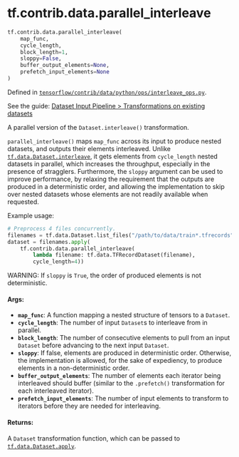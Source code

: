 <div itemscope itemtype="http://developers.google.com/ReferenceObject">
<meta itemprop="name" content="tf.contrib.data.parallel_interleave" />
</div>

# tf.contrib.data.parallel_interleave

``` python
tf.contrib.data.parallel_interleave(
    map_func,
    cycle_length,
    block_length=1,
    sloppy=False,
    buffer_output_elements=None,
    prefetch_input_elements=None
)
```



Defined in [`tensorflow/contrib/data/python/ops/interleave_ops.py`](https://www.tensorflow.org/code/tensorflow/contrib/data/python/ops/interleave_ops.py).

See the guide: [Dataset Input Pipeline > Transformations on existing datasets](../../../../../api_guides/python/input_dataset.md#Transformations_on_existing_datasets)

A parallel version of the `Dataset.interleave()` transformation.

`parallel_interleave()` maps `map_func` across its input to produce nested
datasets, and outputs their elements interleaved. Unlike
<a href="../../../tf/data/Dataset.md#interleave"><code>tf.data.Dataset.interleave</code></a>, it gets elements from `cycle_length` nested
datasets in parallel, which increases the throughput, especially in the
presence of stragglers. Furthermore, the `sloppy` argument can be used to
improve performance, by relaxing the requirement that the outputs are produced
in a deterministic order, and allowing the implementation to skip over nested
datasets whose elements are not readily available when requested.

Example usage:

```python
# Preprocess 4 files concurrently.
filenames = tf.data.Dataset.list_files("/path/to/data/train*.tfrecords")
dataset = filenames.apply(
    tf.contrib.data.parallel_interleave(
        lambda filename: tf.data.TFRecordDataset(filename),
        cycle_length=4))
```

WARNING: If `sloppy` is `True`, the order of produced elements is not
deterministic.

#### Args:

* <b>`map_func`</b>: A function mapping a nested structure of tensors to a `Dataset`.
* <b>`cycle_length`</b>: The number of input `Dataset`s to interleave from in parallel.
* <b>`block_length`</b>: The number of consecutive elements to pull from an input
    `Dataset` before advancing to the next input `Dataset`.
* <b>`sloppy`</b>: If false, elements are produced in deterministic order. Otherwise,
    the implementation is allowed, for the sake of expediency, to produce
    elements in a non-deterministic order.
* <b>`buffer_output_elements`</b>: The number of elements each iterator being
    interleaved should buffer (similar to the `.prefetch()` transformation for
    each interleaved iterator).
* <b>`prefetch_input_elements`</b>: The number of input elements to transform to
    iterators before they are needed for interleaving.


#### Returns:

A `Dataset` transformation function, which can be passed to
<a href="../../../tf/data/Dataset.md#apply"><code>tf.data.Dataset.apply</code></a>.